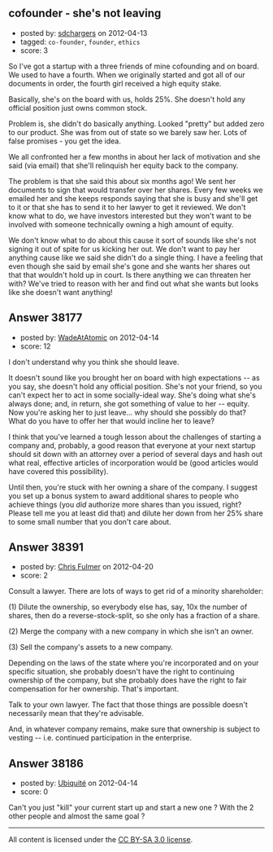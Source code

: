 ## cofounder - she's not leaving

- posted by: [sdchargers](https://stackexchange.com/users/-1/17491-sdchargers) on 2012-04-13
- tagged: `co-founder`, `founder`, `ethics`
- score: 3

So I've got a startup with a three friends of mine cofounding and on board. We used to have a fourth. When we originally started and got all of our documents in order, the fourth girl received a high equity stake.

Basically, she's on the board with us, holds 25%. She doesn't hold any official position just owns common stock.

Problem is, she didn't do basically anything. Looked "pretty" but added zero to our product. She was from out of state so we barely saw her. Lots of false promises - you get the idea.

We all confronted her a few months in about her lack of motivation and she said (via email) that she'll relinquish her equity back to the company.

The problem is that she said this about six months ago! We sent her documents to sign that would transfer over her shares. Every few weeks we emailed her and she keeps responds saying that she is busy and she'll get to it or that she has to send it to her lawyer to get it reviewed. We don't know what to do, we have investors interested but they won't want to be involved with someone technically owning a high amount of equity.

We don't know what to do about this cause it sort of sounds like she's not signing it out of spite for us kicking her out. We don't want to pay her anything cause like we said she didn't do a single thing. I have a feeling that even though she said by email she's gone and she wants her shares out that that wouldn't hold up in court. Is there anything we can threaten her with? We've tried to reason with her and find out what she wants but looks like she doesn't want anything!


## Answer 38177

- posted by: [WadeAtAtomic](https://stackexchange.com/users/-1/17495-wadeatatomic) on 2012-04-14
- score: 12

I don't understand why you think she should leave.

It doesn't sound like you brought her on board with high expectations -- as you say, she doesn't hold any official position. She's not your friend, so you can't expect her to act in some socially-ideal way. She's doing what she's always done; and, in return, she got something of value to her -- equity. Now you're asking her to just leave... why should she possibly do that? What do you have to offer her that would incline her to leave?

I think that you've learned a tough lesson about the challenges of starting a company and, probably, a good reason that everyone at your next startup should sit down with an attorney over a period of several days and hash out what real, effective articles of incorporation would be (good articles would have covered this possibility). 

Until then, you're stuck with her owning a share of the company. I suggest you set up a bonus system to award additional shares to people who achieve things (you _did_ authorize more shares than you issued, right? Please tell me you at least did that) and dilute her down from her 25% share to some small number that you don't care about.


## Answer 38391

- posted by: [Chris Fulmer](https://stackexchange.com/users/-1/17026-chris-fulmer) on 2012-04-20
- score: 2

Consult a lawyer.  There are lots of ways to get rid of a minority shareholder:

(1)  Dilute the ownership, so everybody else has, say, 10x the number of shares, then do a reverse-stock-split, so she only has a fraction of a share.

(2)  Merge the company with a new company in which she isn't an owner.

(3)  Sell the company's assets to a new company.

Depending on the laws of the state where you're incorporated and on your specific situation, she probably doesn't have the right to continuing ownership of the company, but she probably does have the right to fair compensation for her ownership.  That's important.

Talk to your own lawyer.  The fact that those things are possible doesn't necessarily mean that they're advisable.

And, in whatever company remains, make sure that ownership is subject to vesting -- i.e. continued participation in the enterprise.


## Answer 38186

- posted by: [Ubiquité](https://stackexchange.com/users/-1/8070-ubiquit) on 2012-04-14
- score: 0

Can't you just "kill" your current start up and start a new one ? With the 2 other people and almost the same goal ?



---

All content is licensed under the [CC BY-SA 3.0 license](https://creativecommons.org/licenses/by-sa/3.0/).
